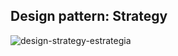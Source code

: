 ## Design pattern: Strategy
![design-strategy-estrategia](https://github.com/RodrigoDGoulart/Bertoti/assets/90328897/32f28d1a-baf7-4db2-8d2b-82265fe932db)
